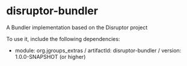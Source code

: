 # disruptor-bundler

A Bundler implementation based on the Disruptor project

To use it, include the following dependencies:
* module: org.jgroups_extras / artifactId: disruptor-bundler / version: 1.0.0-SNAPSHOT (or higher)
